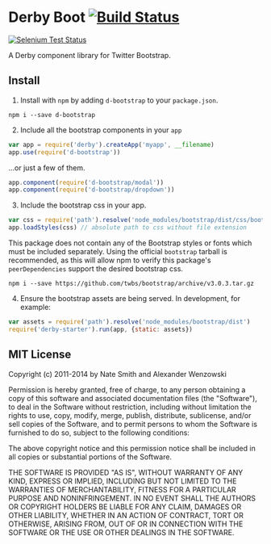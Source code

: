# Derby Boot [![Build Status](https://travis-ci.org/wenzowski/d-bootstrap.png)](https://travis-ci.org/wenzowski/d-bootstrap)
[![Selenium Test Status](https://saucelabs.com/browser-matrix/w-d-bootstrap.svg)](https://saucelabs.com/u/w-d-bootstrap)

A Derby component library for Twitter Bootstrap.

## Install

1. Install with `npm` by adding `d-bootstrap` to your `package.json`.

  ```
  npm i --save d-bootstrap
  ```

2. Include all the bootstrap components in your `app`

  ```javascript
  var app = require('derby').createApp('myapp', __filename)
  app.use(require('d-bootstrap'))
  ```
  ...or just a few of them.

  ```javascript
  app.component(require('d-bootstrap/modal'))
  app.component(require('d-bootstrap/dropdown'))
  ```

3. Include the bootstrap css in your app.

  ```javascript
  var css = require('path').resolve('node_modules/bootstrap/dist/css/bootstrap')
  app.loadStyles(css) // absolute path to css without file extension
  ```

  This package does not contain any of the Bootstrap styles or fonts
  which must be included separately. Using the official `bootstrap`
  tarball is recommended, as this will allow npm to verify this
  package's `peerDependencies` support the desired bootstrap css.

  ```
  npm i --save https://github.com/twbs/bootstrap/archive/v3.0.3.tar.gz
  ```

4. Ensure the bootstrap assets are being served. In development, for example:

  ```javascript
  var assets = require('path').resolve('node_modules/bootstrap/dist')
  require('derby-starter').run(app, {static: assets})
  ```

## MIT License
Copyright (c) 2011-2014 by Nate Smith and Alexander Wenzowski

Permission is hereby granted, free of charge, to any person obtaining a copy
of this software and associated documentation files (the "Software"), to deal
in the Software without restriction, including without limitation the rights
to use, copy, modify, merge, publish, distribute, sublicense, and/or sell
copies of the Software, and to permit persons to whom the Software is
furnished to do so, subject to the following conditions:

The above copyright notice and this permission notice shall be included in
all copies or substantial portions of the Software.

THE SOFTWARE IS PROVIDED "AS IS", WITHOUT WARRANTY OF ANY KIND, EXPRESS OR
IMPLIED, INCLUDING BUT NOT LIMITED TO THE WARRANTIES OF MERCHANTABILITY,
FITNESS FOR A PARTICULAR PURPOSE AND NONINFRINGEMENT. IN NO EVENT SHALL THE
AUTHORS OR COPYRIGHT HOLDERS BE LIABLE FOR ANY CLAIM, DAMAGES OR OTHER
LIABILITY, WHETHER IN AN ACTION OF CONTRACT, TORT OR OTHERWISE, ARISING FROM,
OUT OF OR IN CONNECTION WITH THE SOFTWARE OR THE USE OR OTHER DEALINGS IN
THE SOFTWARE.
